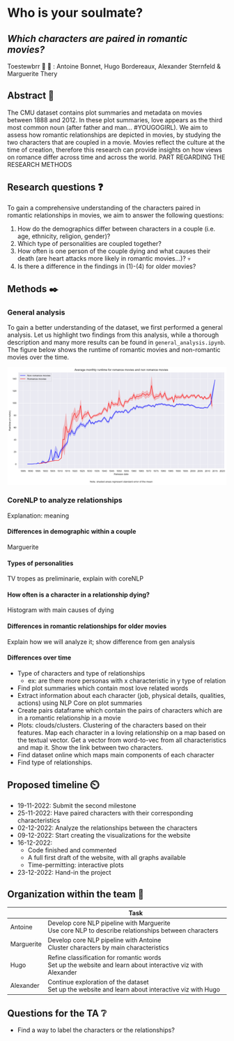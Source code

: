 # Who is your soulmate?
## _Which characters are paired in romantic movies?_
Toestewbrr 🍲 🦶 : Antoine Bonnet, Hugo Bordereaux, Alexander Sternfeld & Marguerite Thery

## Abstract 📰

The CMU dataset contains plot summaries and metadata on movies between 1888 and 2012. In these plot summaries, love appears as the third most common noun (after father and man… #YOUGOGIRL). We aim to assess how romantic relationships are depicted in movies, by studying the two characters that are coupled in a movie. Movies reflect the culture at the time of creation, therefore this research can provide insights on how views on romance differ across time and across the world. PART REGARDING THE RESEARCH METHODS

## Research questions ❓

To gain a comprehensive understanding of the characters paired in romantic relationships in movies, we aim to answer the following questions:

1. How do the demographics differ between characters in a couple (i.e. age, ethnicity, religion, gender)?
2. Which type of personalities are coupled together?
3. How often is one person of the couple dying and what causes their death (are heart attacks more likely in romantic movies...)? 💀
4. Is there a difference in the findings in (1)-(4) for older movies?

## Methods ✒️

### General analysis
To gain a better understanding of the dataset, we first performed a general analysis. Let us highlight two findings from this analysis, while a thorough description and many more results can be found in `general_analysis.ipynb`. The figure below shows the runtime of romantic movies and non-romantic movies over the time. 

![Runtime](Images/Runtime.png)
### CoreNLP to analyze relationships
Explanation: meaning

#### Differences in demographic within a couple
Marguerite

#### Types of personalities
TV tropes as preliminarie, explain with coreNLP

#### How often is a character in a relationship dying?
Histogram with main causes of dying

#### Differences in romantic relationships for older movies
Explain how we will analyze it; show difference from gen analysis

#### Differences over time
* Type of characters and type of relationships 
  * ex: are there more personas with x characteristic in y type of relation
* Find plot summaries which contain most love related words 
* Extract information about each character (job, physical details, qualities, actions) using NLP Core on plot summaries 
* Create pairs dataframe which contain the pairs of characters which are in a romantic relationship in a movie 
* Plots: clouds/clusters. Clustering of the characters based on their features. Map each character in a loving relationship on a map based on the textual vector. Get a vector from word-to-vec from all characteristics and map it. Show the link between two characters. 
* Find dataset online which maps main components of each character
* Find type of relationships. 

## Proposed timeline ⏲️
* 19-11-2022: Submit the second milestone
* 25-11-2022: Have paired characters with their corresponding characteristics
* 02-12-2022: Analyze the relationships between the characters
* 09-12-2022: Start creating the visualizations for the website 
* 16-12-2022: 
  * Code finished and commented 
  * A full first draft of the website, with all graphs available 
  * Time-permitting: interactive plots
* 23-12-2022: Hand-in the project 

## Organization within the team 💪
|            | **Task**                                                                                             |
|------------|------------------------------------------------------------------------------------------------------|
| Antoine | Develop core NLP pipeline with Marguerite <br /> Use core NLP to describe relationships between characters |
| Marguerite | Develop core NLP pipeline with Antoine <br /> Cluster characters by main characteristics                |
| Hugo | Refine classification for romantic words  <br /> Set up the website and learn about interactive viz with Alexander                                         |
| Alexander | Continue exploration of the dataset <br /> Set up the website and learn about interactive viz with Hugo             |

## Questions for the TA ❔
* Find a way to label the characters or the relationships? 

